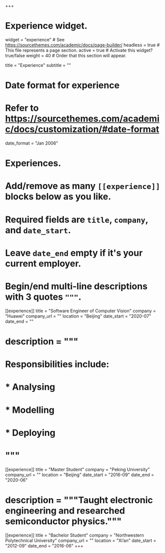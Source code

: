 +++
# Experience widget.
widget = "experience"  # See https://sourcethemes.com/academic/docs/page-builder/
headless = true  # This file represents a page section.
active = true  # Activate this widget? true/false
weight = 40  # Order that this section will appear.

title = "Experience"
subtitle = ""

# Date format for experience
#   Refer to https://sourcethemes.com/academic/docs/customization/#date-format
date_format = "Jan 2006"

# Experiences.
#   Add/remove as many `[[experience]]` blocks below as you like.
#   Required fields are `title`, `company`, and `date_start`.
#   Leave `date_end` empty if it's your current employer.
#   Begin/end multi-line descriptions with 3 quotes `"""`.
[[experience]]
  title = "Software Engineer of Computer Vision"
  company = "Huawei"
  company_url = ""
  location = "Beijing"
  date_start = "2020-07"
  date_end = ""
#   description = """
#   Responsibilities include:
#   
#   * Analysing
#   * Modelling
#   * Deploying
#   """

[[experience]]
  title = "Master Student"
  company = "Peking University"
  company_url = ""
  location = "Beijing"
  date_start = "2016-09"
  date_end = "2020-06"
#   description = """Taught electronic engineering and researched semiconductor physics."""

[[experience]]
  title = "Bachelor Student"
  company = "Northwestern Polytechnical University"
  company_url = ""
  location = "Xi’an"
  date_start = "2012-09"
  date_end = "2016-06"
+++
